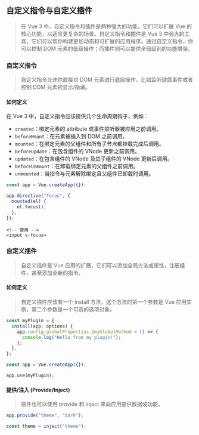 ## 自定义指令与自定义插件

> 在 Vue 3 中，自定义指令和插件是两种强大的功能，它们可以扩展 Vue 的核心功能，以适应更复杂的场景。自定义指令和插件是 Vue 3 中强大的工具，它们可以帮你构建更加动态和可扩展的应用程序。通过自定义指令，你可以控制 DOM 元素的低级操作；而插件则可以提供全局级别的功能增强。

### 自定义指令

> 自定义指令允许你直接对 DOM 元素进行底层操作，比如监听键盘事件或者控制 DOM 元素的显示/隐藏。

#### 如何定义

在 Vue 3 中，自定义指令应该提供几个生命周期钩子，例如：

- `created`：绑定元素的 attribute 或事件监听器被应用之前调用。
- `beforeMount`：在元素被插入到 DOM 之前调用。
- `mounted`：在绑定元素的父组件和所有子节点都挂载完成后调用。
- `beforeUpdate`：在包含组件的 VNode 更新之前调用。
- `updated`：在包含组件的 VNode 及其子组件的 VNode 更新后调用。
- `beforeUnmount`：在卸载绑定元素的父组件之前调用。
- `unmounted`：当指令与元素解除绑定且父组件已卸载时调用。

```js
const app = Vue.createApp({});

app.directive("focus", {
  mounted(el) {
    el.focus();
  },
});
```

```vue
<!-- 使用 -->
<input v-focus>
```

### 自定义插件

> 自定义插件是 Vue 应用的扩展，它们可以添加全局方法或属性，注册组件，甚至添加全新的指令。

#### 如何定义

> 自定义插件应该有一个 install 方法，这个方法的第一个参数是 Vue 应用实例，第二个参数是一个可选的选项对象。

```js
const myPlugin = {
  install(app, options) {
    app.config.globalProperties.$myGlobalMethod = () => {
      console.log("Hello from my plugin!");
    };
  },
};
```

```js
const app = Vue.createApp({});

app.use(myPlugin);
```

#### 提供/注入 (Provide/Inject)

> 插件也可以使用 provide 和 inject 来向应用提供数据或功能。

```js
app.provide("theme", "dark");
```

```js
const theme = inject("theme");
```
